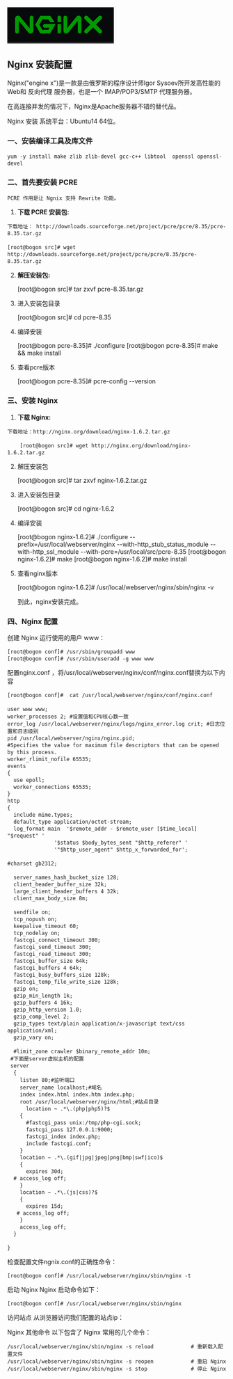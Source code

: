 ﻿![haed][nginx_1]

## Nginx 安装配置

Nginx("engine x")是一款是由俄罗斯的程序设计师Igor Sysoev所开发高性能的 Web和 反向代理 服务器，也是一个 IMAP/POP3/SMTP 代理服务器。

在高连接并发的情况下，Nginx是Apache服务器不错的替代品。

Nginx 安装
系统平台：Ubuntu14 64位。

### 一、安装编译工具及库文件

    yum -y install make zlib zlib-devel gcc-c++ libtool  openssl openssl-devel
### 二、首先要安装 PCRE

    PCRE 作用是让 Ngnix 支持 Rewrite 功能。

  1. **下载 PCRE 安装包:**
  
    下载地址： http://downloads.sourceforge.net/project/pcre/pcre/8.35/pcre-8.35.tar.gz

	[root@bogon src]# wget http://downloads.sourceforge.net/project/pcre/pcre/8.35/pcre-8.35.tar.gz

  2. **解压安装包:**

		[root@bogon src]# tar zxvf pcre-8.35.tar.gz

  3. 进入安装包目录

		[root@bogon src]# cd pcre-8.35

  4. 编译安装 

		[root@bogon pcre-8.35]# ./configure
		[root@bogon pcre-8.35]# make && make install

  5. 查看pcre版本

		[root@bogon pcre-8.35]# pcre-config --version
### 三、安装 Nginx

  1. **下载 Nginx:**
 
    下载地址：http://nginx.org/download/nginx-1.6.2.tar.gz

		[root@bogon src]# wget http://nginx.org/download/nginx-1.6.2.tar.gz
  2. 解压安装包

		[root@bogon src]# tar zxvf nginx-1.6.2.tar.gz

  3. 进入安装包目录

		[root@bogon src]# cd nginx-1.6.2

  4. 编译安装

		[root@bogon nginx-1.6.2]# ./configure --prefix=/usr/local/webserver/nginx --with-http_stub_status_module --with-http_ssl_module --with-pcre=/usr/local/src/pcre-8.35
		[root@bogon nginx-1.6.2]# make
		[root@bogon nginx-1.6.2]# make install

  5. 查看nginx版本

		[root@bogon nginx-1.6.2]# /usr/local/webserver/nginx/sbin/nginx -v

       到此，nginx安装完成。

### 四、Nginx 配置

创建 Nginx 运行使用的用户 www：

	[root@bogon conf]# /usr/sbin/groupadd www 
	[root@bogon conf]# /usr/sbin/useradd -g www www

配置nginx.conf ，将/usr/local/webserver/nginx/conf/nginx.conf替换为以下内容

    [root@bogon conf]#  cat /usr/local/webserver/nginx/conf/nginx.conf

	user www www;
	worker_processes 2; #设置值和CPU核心数一致
	error_log /usr/local/webserver/nginx/logs/nginx_error.log crit; #日志位置和日志级别
	pid /usr/local/webserver/nginx/nginx.pid;
	#Specifies the value for maximum file descriptors that can be opened by this process.
	worker_rlimit_nofile 65535;
	events
	{
	  use epoll;
	  worker_connections 65535;
	}
	http
	{
	  include mime.types;
	  default_type application/octet-stream;
	  log_format main  '$remote_addr - $remote_user [$time_local] "$request" '
	               '$status $body_bytes_sent "$http_referer" '
	               '"$http_user_agent" $http_x_forwarded_for';
	  
	#charset gb2312;
	     
	  server_names_hash_bucket_size 128;
	  client_header_buffer_size 32k;
	  large_client_header_buffers 4 32k;
	  client_max_body_size 8m;
	     
	  sendfile on;
	  tcp_nopush on;
	  keepalive_timeout 60;
	  tcp_nodelay on;
	  fastcgi_connect_timeout 300;
	  fastcgi_send_timeout 300;
	  fastcgi_read_timeout 300;
	  fastcgi_buffer_size 64k;
	  fastcgi_buffers 4 64k;
	  fastcgi_busy_buffers_size 128k;
	  fastcgi_temp_file_write_size 128k;
	  gzip on; 
	  gzip_min_length 1k;
	  gzip_buffers 4 16k;
	  gzip_http_version 1.0;
	  gzip_comp_level 2;
	  gzip_types text/plain application/x-javascript text/css application/xml;
	  gzip_vary on;
	 
	  #limit_zone crawler $binary_remote_addr 10m;
	 #下面是server虚拟主机的配置
	 server
	  {
	    listen 80;#监听端口
	    server_name localhost;#域名
	    index index.html index.htm index.php;
	    root /usr/local/webserver/nginx/html;#站点目录
	      location ~ .*\.(php|php5)?$
	    {
	      #fastcgi_pass unix:/tmp/php-cgi.sock;
	      fastcgi_pass 127.0.0.1:9000;
	      fastcgi_index index.php;
	      include fastcgi.conf;
	    }
	    location ~ .*\.(gif|jpg|jpeg|png|bmp|swf|ico)$
	    {
	      expires 30d;
	  # access_log off;
	    }
	    location ~ .*\.(js|css)?$
	    {
	      expires 15d;
	   # access_log off;
	    }
	    access_log off;
	  }
	
	}

检查配置文件ngnix.conf的正确性命令：

	[root@bogon conf]# /usr/local/webserver/nginx/sbin/nginx -t
启动 Nginx
Nginx 启动命令如下：

	[root@bogon conf]# /usr/local/webserver/nginx/sbin/nginx
访问站点
从浏览器访问我们配置的站点ip：


Nginx 其他命令
以下包含了 Nginx 常用的几个命令：

	/usr/local/webserver/nginx/sbin/nginx -s reload            # 重新载入配置文件
	/usr/local/webserver/nginx/sbin/nginx -s reopen            # 重启 Nginx
	/usr/local/webserver/nginx/sbin/nginx -s stop              # 停止 Nginx




[nginx_1]:./img/nginx_1.png "nginx标志"